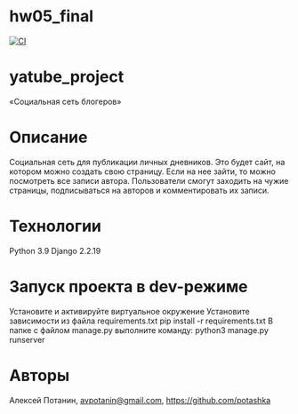 # hw05_final

[![CI](https://github.com/yandex-praktikum/hw05_final/actions/workflows/python-app.yml/badge.svg?branch=master)](https://github.com/yandex-praktikum/hw05_final/actions/workflows/python-app.yml)

# yatube_project

«Социальная сеть блогеров»

# Описание
Социальная сеть для публикации личных дневников. Это будет сайт, на котором можно создать свою страницу. Если на нее зайти, то можно посмотреть все записи автора. Пользователи смогут заходить на чужие страницы, подписываться на авторов и комментировать их записи.

# Технологии
Python 3.9 Django 2.2.19

# Запуск проекта в dev-режиме

Установите и активируйте виртуальное окружение
Установите зависимости из файла requirements.txt
pip install -r requirements.txt
В папке с файлом manage.py выполните команду:
python3 manage.py runserver

# Авторы

Алексей Потанин, avpotanin@gmail.com, https://github.com/potashka
